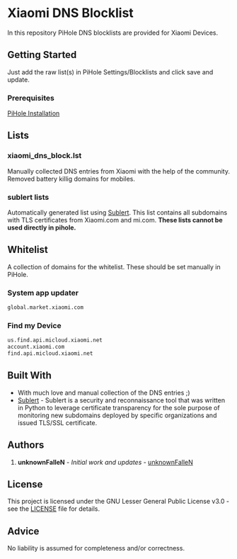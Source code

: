 # Xiaomi DNS Blocklist

In this repository PiHole DNS blocklists are provided for Xiaomi Devices.

## Getting Started

Just add the raw list(s) in PiHole Settings/Blocklists and click save and update.

### Prerequisites

[PiHole Installation](https://docs.pi-hole.net/main/basic-install/)

## Lists

### xiaomi_dns_block.lst

Manually collected DNS entries from Xiaomi  with the help of the community. Removed battery killig domains for mobiles.

### sublert lists

Automatically generated list using [Sublert](https://github.com/yassineaboukir/sublert). This list contains all subdomains with TLS certificates from Xiaomi.com and mi.com. **These lists cannot be used directly in pihole.**

## Whitelist

A collection of domains for the whitelist. These should be set manually in PiHole.

### System app updater

```html
global.market.xiaomi.com
```

### Find my Device

```html
us.find.api.micloud.xiaomi.net
account.xiaomi.com
find.api.micloud.xiaomi.net
```

## Built With

- With much love and manual collection of the DNS entries  ;)
- [Sublert](https://github.com/yassineaboukir/sublert) - Sublert is a security and reconnaissance tool that was written in Python to leverage certificate transparency for the sole purpose of monitoring new subdomains deployed by specific organizations and issued TLS/SSL certificate.

## Authors

1. **unknownFalleN** - *Initial work and updates* - [unknownFalleN](https://github.com/unknownFalleN)

## License

This project is licensed under the GNU Lesser General Public License v3.0 - see the [LICENSE](https://github.com/unknownFalleN/xiaomi-dns-blocklist/blob/master/LICENSE) file for details.

## Advice

No liability is assumed for completeness and/or correctness.
